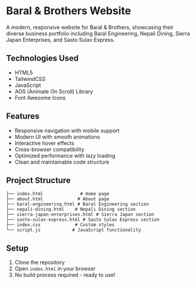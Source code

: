 # Baral & Brothers Website

A modern, responsive website for Baral & Brothers, showcasing their diverse business portfolio including Baral Engineering, Nepali Dining, Sierra Japan Enterprises, and Sasto Sulav Express.

## Technologies Used

- HTML5
- TailwindCSS
- JavaScript
- AOS (Animate On Scroll) Library
- Font Awesome Icons

## Features

- Responsive navigation with mobile support
- Modern UI with smooth animations
- Interactive hover effects
- Cross-browser compatibility
- Optimized performance with lazy loading
- Clean and maintainable code structure

## Project Structure

```
├── index.html              # Home page
├── about.html             # About page
├── baral-engineering.html # Baral Engineering section
├── nepali-dining.html    # Nepali Dining section
├── sierra-japan-enterprises.html # Sierra Japan section
├── sasto-sulav-express.html # Sasto Sulav Express section
├── index.css             # Custom styles
└── script.js            # JavaScript functionality
```

## Setup

1. Clone the repository
2. Open `index.html` in your browser
3. No build process required - ready to use!
